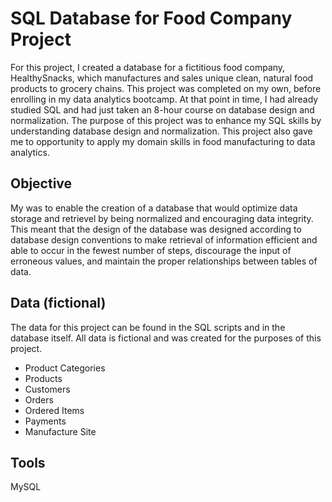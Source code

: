 # SQL Database for Food Company Project
For this project, I created a database for a fictitious food company, HealthySnacks, which manufactures and sales unique clean, natural food products to grocery chains. This project was completed on my own, before enrolling in my data analytics bootcamp. At that point in time, I had already studied SQL and had just taken an 8-hour course on database design and normalization. The purpose of this project was to enhance my SQL skills by understanding database design and normalization. This project also gave me to opportunity to apply my domain skills in food manufacturing to data analytics. 

## Objective
My was to enable the creation of a database that would optimize data storage and retrievel by being normalized and encouraging data integrity. This meant that the design of the database was designed according to database design conventions to make retrieval of information efficient and able to occur in the fewest number of steps, discourage the input of erroneous values, and maintain the proper relationships between tables of data.

## Data (fictional)
The data for this project can be found in the SQL scripts and in the database itself. All data is fictional and was created for the purposes of this project.
* Product Categories
* Products
* Customers
* Orders
* Ordered Items
* Payments
* Manufacture Site

## Tools
MySQL

